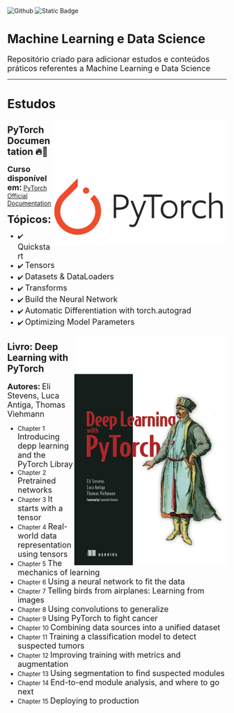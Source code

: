 ![Github](https://img.shields.io/github/last-commit/LuizGustavoVTacin/MachineLearning?style=for-the-badge) ![Static Badge](https://img.shields.io/badge/PyTorch-FF0000) 
<!-- ![Static Badge](https://img.shields.io/badge/TensorFlow-FF4500) ![Static Badge](https://img.shields.io/badge/Scikit--Learn-1e90ff) --->

# Machine Learning e Data Science 

<font size="4">Repositório criado para adicionar estudos e conteúdos práticos referentes a Machine Learning e Data Science</font><br>

<hr>

# Estudos

<img src= "images/PyTorch.png" align = "right" width= "400">

## PyTorch Documentation 🔥🤖

<font size="4"><b>Curso disponível em:</b></font> [PyTorch Official Documentation](https://docs.pytorch.org/tutorials/beginner/basics/intro.html)

<font size="5"><b>Tópicos:</b></font>

- ✔️ <font size="4">Quickstart</font>
- ✔️ <font size="4">Tensors</font>
- ✔️ <font size="4">Datasets & DataLoaders</font>
- ✔️ <font size="4">Transforms</font>
- ✔️ <font size="4">Build the Neural Network</font>
- ✔️ <font size="4">Automatic Differentiation with torch.autograd</font>
- ✔️ <font size="4">Optimizing Model Parameters</font>

<img src= "images/Book.png" align = "right" width= "350">

## Livro: Deep Learning with PyTorch

<font size="4"><b>Autores:</b></font> <font size="4">Eli Stevens, Luca Antiga, Thomas Viehmann</font>

- Chapter 1
<font size="4">Introducing depp learning and the PyTorch Libray</font>
- Chapter 2
<font size="4">Pretrained networks</font>
- Chapter 3
<font size="4">It starts with a tensor</font>
- Chapter 4
<font size="4">Real-world data representation using tensors</font>
- Chapter 5
<font size="4">The mechanics of learning</font>
- Chapter 6
<font size="4">Using a neural network to fit the data</font>
- Chapter 7
<font size="4">Telling birds from airplanes: Learning from images</font>
- Chapter 8
<font size="4">Using convolutions to generalize</font>
- Chapter 9
<font size="4">Using PyTorch to fight cancer</font>
- Chapter 10
<font size="4">Combining data sources into a unified dataset</font>
- Chapter 11
<font size="4">Training a classification model to detect suspected tumors</font>
- Chapter 12
<font size="4">Improving training with metrics and augmentation</font>
- Chapter 13
<font size="4">Using segmentation to find suspected modules</font>
- Chapter 14
<font size="4">End-to-end module analysis, and where to go next</font>
- Chapter 15
<font size="4">Deploying to production</font>

<!---
## Exercícios

Níveis de dificuldades dos exercícios:

* Fácil: 🟢
* Trabalhoso: 🟡
* Médio: :orange_circle:
* Díficil: :red_circle:



⏳ **Penguins vs Turtles - Image Classification** 🟢

Dataset retirado do [Kaggle](https://www.kaggle.com/datasets/abbymorgan/penguins-vs-turtles)
* Disponível em: [Repositório]()

⏳ **Head Gesture Recognition with Capacitive Sensors - Classification** 🟡

Dataset retirado do [Kaggle](https://www.kaggle.com/datasets/ionutcristianseverin/headgesture-recognition-with-capacitive-sensors)

* Métodos utilizados:
1. KNN (72,95%) | 

* Disponível em: [Repositorio](https://github.com/LuizGustavoVTacin/MachineLearning/tree/main/Exercicios/HeadGestureRecognition)

⏳ **Water Potability - Classification** 🟡

Dataset retirado do [Kaggle](https://www.kaggle.com/datasets/adityakadiwal/water-potability)

* Métodos utilizados:
1. 

⏳ **Stroke Prediction - Classification** 🟡

Dataset retirado do [Kaggle](https://www.kaggle.com/datasets/fedesoriano/stroke-prediction-dataset)

* Métodos utilizados:
1.

⏳ **Heart attack possibility - Classification** 🟢

Dataset retirado do [Kaggle](https://www.kaggle.com/datasets/nareshbhat/health-care-data-set-on-heart-attack-possibility)

* Métodos utilizados:
1. KNN (81.97%) | (88,52% - Hiperparâmetros) - MELHORAR

* Disponível em: [Repositorio](https://github.com/LuizGustavoVTacin/MachineLearning/tree/main/Exercicios/HeartAttackPossibility)

⏳ **Airline Passenger Satisfaction - Classification** 🟢

Dataset retirado do [Kaggle](https://www.kaggle.com/datasets/teejmahal20/airline-passenger-satisfaction)

* Métodos utilizados:
1. Árvore de Decisão (94,62%) - MELHORAR   
2. KNN (92,99%) | (94,00% - Hiperparâmetros) - MELHORAR
3. SVM 

* Disponível em: [Repositorio](https://github.com/LuizGustavoVTacin/MachineLearning/tree/main/Exercicios/AirlinePassengerSatisfaction)

**To ADD** --->
